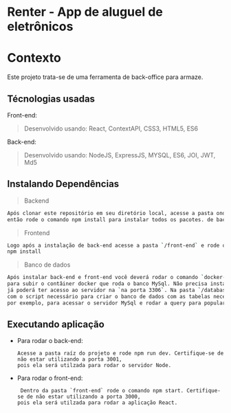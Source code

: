 # Renter - App de aluguel de eletrônicos

# Contexto
Este projeto trata-se de uma ferramenta de back-office para armaze.

## Técnologias usadas

Front-end:
> Desenvolvido usando: React, ContextAPI, CSS3, HTML5, ES6

Back-end:
> Desenvolvido usando: NodeJS, ExpressJS, MYSQL, ES6, JOI, JWT, Md5


## Instalando Dependências

> Backend
```bash
Após clonar este repositório em seu diretório local, acesse a pasta onde foi clonado, 
então rode o comando npm install para instalar todos os pacotes. de back-end.
``` 
> Frontend
```bash
Logo após a instalação de back-end acesse a pasta `/front-end` e rode o comando
npm install
```
> Banco de dados
```bash
Após instalar back-end e front-end você deverá rodar o comando `docker-compose up` na pasta raíz allugatorFS/
para subir o contâiner docker que roda o banco MySql. Nâo precisa instalar o MySql em sua máquina. Após isso você
já poderá ter acesso ao servidor na `na porta 3306`. Na pasta `/database` dentro de `/back-end` tem o arquivo `db.sql`
com o script necessário para criar o banco de dados com as tabelas necessárias. Você pode utiliar o Workbench, 
por exemplo, para acessar o servidor MySql e rodar a query para popular o banco.
``` 
## Executando aplicação

* Para rodar o back-end:

  ```
  Acesse a pasta raíz do projeto e rode npm run dev. Certifique-se de não estar utilizando a porta 3001, 
  pois ela será utilzada para rodar o servidor Node.
  ```
* Para rodar o front-end:

  ```
   Dentro da pasta `front-end` rode o comando npm start. Certifique-se de não estar utilizando a porta 3000, 
  pois ela será utilzada para rodar a aplicação React.
  ```
